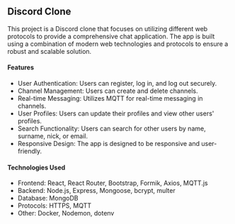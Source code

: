 ## Discord Clone
This project is a Discord clone that focuses on utilizing different web protocols to provide a comprehensive chat application. The app is built using a combination of modern web technologies and protocols to ensure a robust and scalable solution.

#### Features
- User Authentication: Users can register, log in, and log out securely.
- Channel Management: Users can create and delete channels.
- Real-time Messaging: Utilizes MQTT for real-time messaging in channels.
- User Profiles: Users can update their profiles and view other users' profiles.
- Search Functionality: Users can search for other users by name, surname, nick, or email.
- Responsive Design: The app is designed to be responsive and user-friendly.

#### Technologies Used
- Frontend: React, React Router, Bootstrap, Formik, Axios, MQTT.js
- Backend: Node.js, Express, Mongoose, bcrypt, multer
- Database: MongoDB
- Protocols: HTTPS, MQTT
- Other: Docker, Nodemon, dotenv
